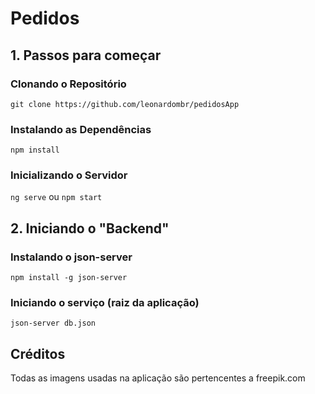 # Pedidos

## 1. Passos para começar

### Clonando o Repositório

`git clone https://github.com/leonardombr/pedidosApp`

### Instalando as Dependências

`npm install`

### Inicializando o Servidor

`ng serve` ou `npm start`

## 2. Iniciando o "Backend"

### Instalando o json-server

`npm install -g json-server`

### Iniciando o serviço (raiz da aplicação)

`json-server db.json`

## Créditos

Todas as imagens usadas na aplicação são pertencentes a freepik.com
